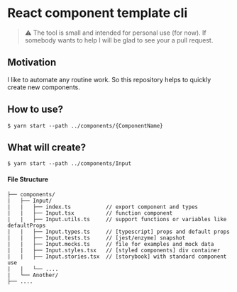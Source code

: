 # React component template cli

> ⚠️ The tool is small and intended for personal use (for now). If somebody wants to help I will be glad to see your a pull request.

## Motivation

I like to automate any routine work.
So this repository helps to quickly create new components.

## How to use?

```
$ yarn start --path ../components/{ComponentName}
```

## What will create?

```
$ yarn start --path ../components/Input
```

#### File Structure

```
├── components/
|   ├── Input/
|   |   ├── index.ts           // export component and types
|   |   ├── Input.tsx          // function component
|   |   ├── Input.utils.ts     // support functions or variables like defaultProps
|   |   ├── Input.types.ts     // [typescript] props and default props
|   |   ├── Input.tests.ts     // [jest/enzyme] snapshot
|   |   ├── Input.mocks.ts     // file for examples and mock data
|   |   ├── Input.styles.tsx   // [styled components] div container
|   |   ├── Input.stories.tsx  // [storybook] with standard component use
|   |   └── ....
|   └── Another/
├── ....
```
